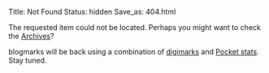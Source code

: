 Title: Not Found
Status: hidden
Save_as: 404.html

The requested item could not be located. Perhaps you might want to check
the [Archives](/archives.html)?

blogmarks will be back using a combination of [digimarks](https://github.com/aquatix/digimarks) and [Pocket stats](https://github.com/aquatix/pocketstats). Stay tuned.
